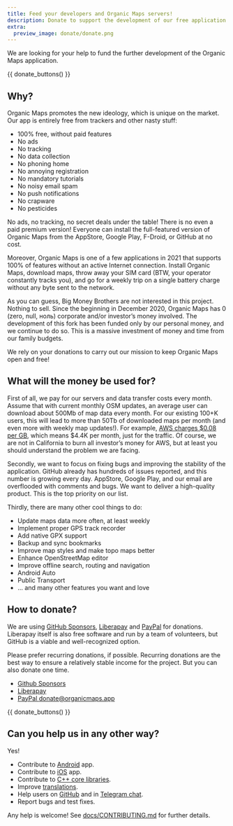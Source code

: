 ```yaml
---
title: Feed your developers and Organic Maps servers!
description: Donate to support the development of our free application
extra:
  preview_image: donate/donate.png
---
```


We are looking for your help to fund the further development of the Organic Maps application.

{{ donate_buttons() }}

## Why?

Organic Maps promotes the new ideology, which is unique on the market. Our app is entirely free from trackers and other nasty stuff:

- 100% free, without paid features
- No ads
- No tracking
- No data collection
- No phoning home
- No annoying registration
- No mandatory tutorials
- No noisy email spam
- No push notifications
- No crapware
- No pesticides

No ads, no tracking, no secret deals under the table! There is no even a paid premium version! Everyone can install the full-featured version of Organic Maps from the AppStore, Google Play, F-Droid, or GitHub at no cost.

Moreover, Organic Maps is one of a few applications in 2021 that supports 100% of features without an active Internet connection. Install Organic Maps, download maps, throw away your SIM card (BTW, your operator constantly tracks you), and go for a weekly trip on a single battery charge without any byte sent to the network.

As you can guess, Big Money Brothers are not interested in this project. Nothing to sell. Since the beginning in December 2020, Organic Maps has 0 (zero, null, ноль) corporate and/or investor’s money involved. The development of this fork has been funded only by our personal money, and we continue to do so. This is a massive investment of money and time from our family budgets.

We rely on your donations to carry out our mission to keep Organic Maps open and free!


## What will the money be used for?

First of all, we pay for our servers and data transfer costs every month. Assume that with current monthly OSM updates, an average user can download about 500Mb of map data every month. For our existing 100+K users, this will lead to more than 50Tb of downloaded maps per month (and even more with weekly map updates!). For example, [AWS charges $0.08 per GB](https://aws.amazon.com/ec2/pricing/on-demand/#Data_Transfer), which means $4.4K per month, just for the traffic. Of course, we are not in California to burn all investor’s money for AWS, but at least you should understand the problem we are facing.

Secondly, we want to focus on fixing bugs and improving the stability of the application. GitHub already has hundreds of issues reported, and this number is growing every day. AppStore, Google Play, and our email are overflooded with comments and bugs. We want to deliver a high-quality product. This is the top priority on our list.

Thirdly, there are many other cool things to do:

- Update maps data more often, at least weekly
- Implement proper GPS track recorder
- Add native GPX support
- Backup and sync bookmarks
- Improve map styles and make topo maps better
- Enhance OpenStreetMap editor
- Improve offline search, routing and navigation
- Android Auto
- Public Transport
- ... and many other features you want and love


## How to donate?

We are using [GitHub Sponsors](https://github.com/sponsors/organicmaps), [Liberapay](https://liberapay.com/OrganicMaps/donate) and [PayPal](https://www.paypal.com/donate?hosted_button_id=JYM34AADM87V8) for donations. Liberapay itself is also free software and run by a team of volunteers, but GitHub is a viable and well-recognized option.

Please prefer recurring donations, if possible. Recurring donations are the best way to ensure a relatively stable income for the project. But you can also donate one time.

- [Github Sponsors](https://github.com/sponsors/organicmaps)
- [Liberapay](https://liberapay.com/OrganicMaps/donate)
- [PayPal donate@organicmaps.app](https://www.paypal.com/donate?hosted_button_id=JYM34AADM87V8)

{{ donate_buttons() }}


## Can you help us in any other way?

Yes!

- Contribute to [Android](https://github.com/organicmaps/organicmaps/issues?q=is%3Aopen+is%3Aissue+label%3AAndroid) app.
- Contribute to [iOS](https://github.com/organicmaps/organicmaps/issues?q=is%3Aopen+is%3Aissue+label%3Aios) app.
- Contribute to [C++ core libraries](https://github.com/organicmaps/organicmaps/blob/master/docs/STRUCTURE.md#directories-structure).
- Improve [translations](https://github.com/organicmaps/organicmaps/blob/master/docs/CONTRIBUTING.md#translations).
- Help users on [GitHub](https://github.com/organicmaps/organicmaps/issues) and in [Telegram chat](https://t.me/OrganicMaps).
- Report bugs and test fixes.

Any help is welcome! See [docs/CONTRIBUTING.md](https://github.com/organicmaps/organicmaps/blob/master/docs/CONTRIBUTING.md) for further details.
